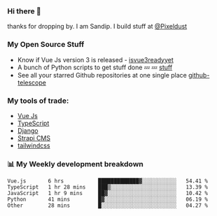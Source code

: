 ### Hi there 👋

thanks for dropping by.
I am Sandip. I build stuff at [@Pixeldust](github.com/pixeldust-in/)

###  **My Open Source Stuff**

 - Know if Vue Js version 3 is released -  [isvue3readyyet](https://github.com/sandiprb/isvue3readyyet)
 - A bunch of Python scripts to get stuff done 💤 💤 [stuff](https://github.com/sandiprb/stuff)
 - See all your starred Github repositories at one single place [github-telescope](https://github.com/sandiprb/github-telescope)



###  **My tools of trade:**
 - [Vue Js](https://github.com/vuejs/vue/)
 - [TypeScript](https://github.com/microsoft/TypeScript)
 - [Django](github.com/django/django)
 - [Strapi CMS](github.com/strapi/strapi)
 - [tailwindcss](https://github.com/tailwindlabs/tailwindcss)


###  📊 **My Weekly development breakdown**
<!--START_SECTION:waka-->
```text
Vue.js       6 hrs           █████████████▓░░░░░░░░░░░   54.41 % 
TypeScript   1 hr 28 mins    ███▒░░░░░░░░░░░░░░░░░░░░░   13.39 % 
JavaScript   1 hr 9 mins     ██▓░░░░░░░░░░░░░░░░░░░░░░   10.42 % 
Python       41 mins         █▓░░░░░░░░░░░░░░░░░░░░░░░   06.19 % 
Other        28 mins         █░░░░░░░░░░░░░░░░░░░░░░░░   04.27 % 
```
<!--END_SECTION:waka-->
